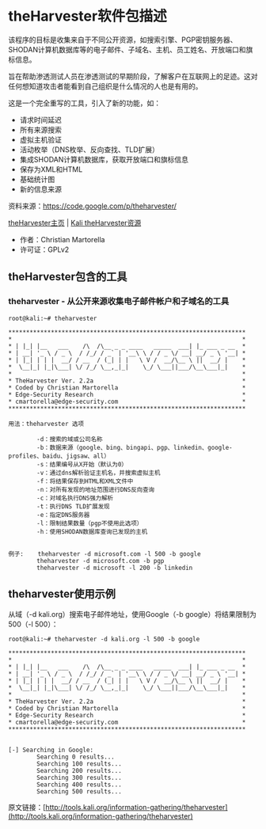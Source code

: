 # theHarvester软件包描述

该程序的目标是收集来自于不同公开资源，如搜索引擎、PGP密钥服务器、SHODAN计算机数据库等的电子邮件、子域名、主机、员工姓名、开放端口和旗标信息。

旨在帮助渗透测试人员在渗透测试的早期阶段，了解客户在互联网上的足迹。这对任何想知道攻击者能看到自己组织是什么情况的人也是有用的。

这是一个完全重写的工具，引入了新的功能，如：

- 请求时间延迟
- 所有来源搜索
- 虚拟主机验证
- 活动枚举（DNS枚举、反向查找、TLD扩展）
- 集成SHODAN计算机数据库，获取开放端口和旗标信息
- 保存为XML和HTML
- 基础统计图
- 新的信息来源

资料来源：https://code.google.com/p/theharvester/

[theHarvester主页](https://code.google.com/p/theharvester/) | [Kali theHarvester资源](http://git.kali.org/gitweb/?p=packages/theharvester.git;a=summary)

- 作者：Christian Martorella
- 许可证：GPLv2

## theHarvester包含的工具
### theharvester - 从公开来源收集电子邮件帐户和子域名的工具
```
root@kali:~# theharvester

*******************************************************************
*                                                                 *
* | |_| |__   ___    /\  /\__ _ _ ____   _____  ___| |_ ___ _ __  *
* | __| '_ \ / _ \  / /_/ / _` | '__\ \ / / _ \/ __| __/ _ \ '__| *
* | |_| | | |  __/ / __  / (_| | |   \ V /  __/\__ \ ||  __/ |    *
*  \__|_| |_|\___| \/ /_/ \__,_|_|    \_/ \___||___/\__\___|_|    *
*                                                                 *
* TheHarvester Ver. 2.2a                                          *
* Coded by Christian Martorella                                   *
* Edge-Security Research                                          *
* cmartorella@edge-security.com                                   *
*******************************************************************

用法：theharvester 选项

        -d：搜索的域或公司名称
        -b：数据来源（google、bing、bingapi、pgp、linkedin、google-profiles、baidu、jigsaw、all）
        -s：结果编号从X开始（默认为0）
        -v：通过dns解析验证主机名，并搜索虚拟主机
        -f：将结果保存到HTML和XML文件中
        -n：对所有发现的地址范围进行DNS反向查询
        -c：对域名执行DNS强力解析
        -t：执行DNS TLD扩展发现
        -e：指定DNS服务器
        -l：限制结果数量（pgp不使用此选项）
        -h：使用SHODAN数据库查询已发现的主机
             

例子:    theharvester -d microsoft.com -l 500 -b google
        theharvester -d microsoft.com -b pgp
        theharvester -d microsoft -l 200 -b linkedin
```
## theharvester使用示例

从域（-d kali.org）搜索电子邮件地址，使用Google（-b google）将结果限制为500（-l 500）：
```
root@kali:~# theharvester -d kali.org -l 500 -b google

*******************************************************************
*                                                                 *
* | |_| |__   ___    /\  /\__ _ _ ____   _____  ___| |_ ___ _ __  *
* | __| '_ \ / _ \  / /_/ / _` | '__\ \ / / _ \/ __| __/ _ \ '__| *
* | |_| | | |  __/ / __  / (_| | |   \ V /  __/\__ \ ||  __/ |    *
*  \__|_| |_|\___| \/ /_/ \__,_|_|    \_/ \___||___/\__\___|_|    *
*                                                                 *
* TheHarvester Ver. 2.2a                                          *
* Coded by Christian Martorella                                   *
* Edge-Security Research                                          *
* cmartorella@edge-security.com                                   *
*******************************************************************


[-] Searching in Google:
        Searching 0 results...
        Searching 100 results...
        Searching 200 results...
        Searching 300 results...
        Searching 400 results...
        Searching 500 results...
```

原文链接：[http://tools.kali.org/information-gathering/theharvester](http://tools.kali.org/information-gathering/theharvester)
